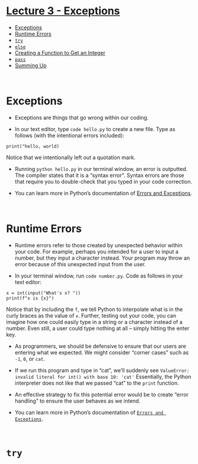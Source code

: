 # [Lecture 3 - Exceptions](https://youtu.be/LW7g1169v7w?si=eJw7zBrSyKSDGzUc)
- [Exceptions](#)
- [Runtime Errors](#)
- [```try```](#)
- [```else```](#)
- [Creating a Function to Get an Integer](#)
- [```pass```](#)
- [Summing Up](#)
<br>

# Exceptions
- Exceptions are things that go wrong within our coding.

- In our text editor, type ```code hello.py``` to create a new file. Type as follows (with the intentional errors included):
```
print("hello, world)
```
Notice that we intentionally left out a quotation mark.

- Running ```python hello.py``` in our terminal window, an error is outputted. The compiler states that it is a “syntax error". Syntax errors are those that require you to double-check that you typed in your code correction.

- You can learn more in Python’s documentation of [Errors and Exceptions](https://docs.python.org/3/tutorial/errors.html).
<br>

# Runtime Errors
- Runtime errors refer to those created by unexpected behavior within your code. For example, perhaps you intended for a user to input a number, but they input a character instead. Your program may throw an error because of this unexpected input from the user.

- In your terminal window, run ```code number.py```. Code as follows in your text editor:
```
x = int(input("What's x? "))
print(f"x is {x}")
```
Notice that by including the ```f```, we tell Python to interpolate what is in the curly braces as the value of ```x```. Further, testing out your code, you can imagine how one could easily type in a string or a character instead of a number. Even still, a user could type nothing at all – simply hitting the enter key.

- As programmers, we should be defensive to ensure that our users are entering what we expected. We might consider “corner cases” such as ```-1```, ```0```, or ```cat```.

- If we run this program and type in “cat”, we’ll suddenly see ```ValueError: invalid literal for int() with base 10: 'cat'``` Essentially, the Python interpreter does not like that we passed “cat” to the ```print``` function.
- An effective strategy to fix this potential error would be to create “error handling” to ensure the user behaves as we intend.
- You can learn more in Python’s documentation of [```Errors and Exceptions```](https://docs.python.org/3/tutorial/errors.html).
<br>

# ```try```

